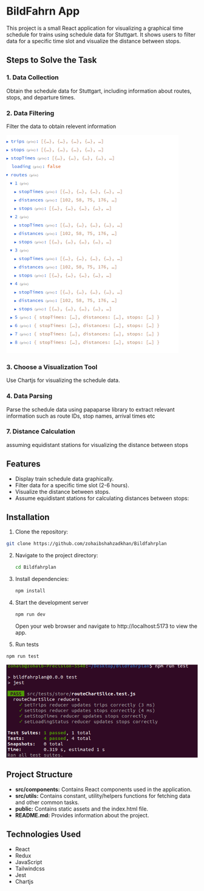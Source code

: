 # BildFahrn App

This project is a small React application for visualizing a graphical time schedule for trains using schedule data for Stuttgart. It shows users to filter data for a specific time slot and visualize the distance between stops.

## Steps to Solve the Task

### 1. Data Collection
Obtain the schedule data for Stuttgart, including information about routes, stops, and departure times. 

### 2. Data Filtering
Filter the data to obtain relevent information

![alt text](./src/assets/image.png)

### 3. Choose a Visualization Tool
Use Chartjs for visualizing the schedule data.

### 4. Data Parsing
Parse the schedule data using papaparse library to extract relevant information such as route IDs, stop names, arrival times etc

### 7. Distance Calculation
assuming equidistant stations for visualizing the distance between stops


## Features

- Display train schedule data graphically.
- Filter data for a specific time slot (2-6 hours).
- Visualize the distance between stops.
- Assume equidistant stations for calculating distances between stops:
 

## Installation

1. Clone the repository:
```bash
git clone https://github.com/zohaibshahzadkhan/Bildfahrplan
```
   
2. Navigate to the project directory:
   
   ```bash
   cd Bildfahrplan
   ```
3. Install dependencies:
    ```bash
   npm install
   ```
4. Start the development server
   ```bash
   npm run dev 
   ```
   Open your web browser and navigate to http://localhost:5173 to view the app.
   
5.  Run tests
   ```bash
   npm run test 
   ```
   ![alt text](./src/assets/test.png)

## Project Structure

- **src/components:** Contains React components used in the application.
- **src/utils:** Contains constant, utility/helpers functions for fetching data and other common tasks.
- **public:** Contains static assets and the index.html file.
- **README.md:** Provides information about the project.

## Technologies Used

- React
- Redux
- JavaScript
- Tailwindcss
- Jest
- Chartjs

  
